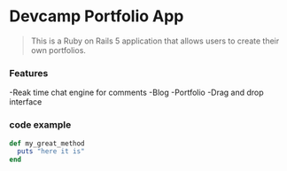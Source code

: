 # Devcamp Portfolio App
> This is a Ruby on Rails 5 application that allows users to create their own portfolios.

### Features

-Reak time chat engine for comments
-Blog
-Portfolio
-Drag and drop interface

### code example

```ruby
def my_great_method
  puts "here it is"
end
```

 